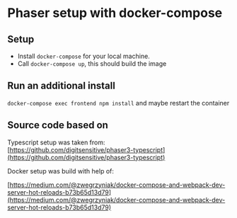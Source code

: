 # Phaser setup with docker-compose
## Setup
* Install `docker-compose` for your local machine.
* Call `docker-compose up`, this should build the image

## Run an additional install 
`docker-compose exec frontend npm install` and maybe restart the container
## Source code based on
Typescript setup was taken from:
[https://github.com/digitsensitive/phaser3-typescript](https://github.com/digitsensitive/phaser3-typescript)

Docker setup was build with help of:

[https://medium.com/@zwegrzyniak/docker-compose-and-webpack-dev-server-hot-reloads-b73b65d13d79](https://medium.com/@zwegrzyniak/docker-compose-and-webpack-dev-server-hot-reloads-b73b65d13d79)
